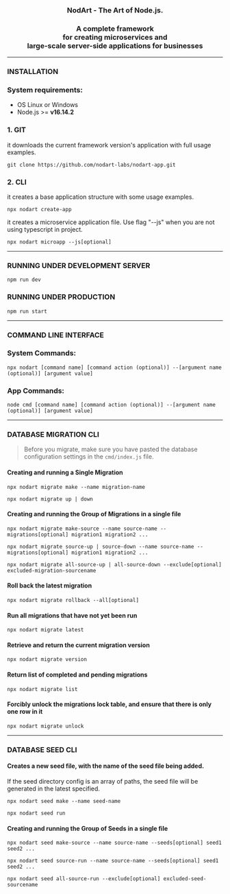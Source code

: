 <h3 align="center">NodArt - The Art of Node.js.</h3>
<h3 align="center">A complete framework
<br/>
for creating microservices and
<br/>
large-scale server-side applications for businesses
</h3>

---

### INSTALLATION

### System requirements:

* OS Linux or Windows
* Node.js >= **v16.14.2**


### 1. GIT

it downloads the current framework version's application with full usage examples.
```shell
git clone https://github.com/nodart-labs/nodart-app.git
```

### 2. CLI

it creates a base application structure with some usage examples.
```shell
npx nodart create-app
```

it creates a microservice application file. Use flag "--js" when you are not using typescript in project.
```shell
npx nodart microapp --js[optional]
```

---

### RUNNING UNDER DEVELOPMENT SERVER
```shell
npm run dev
```

### RUNNING UNDER PRODUCTION
```shell
npm run start
```

---

### COMMAND LINE INTERFACE

### System Commands:
```shell
npx nodart [command name] [command action (optional)] --[argument name (optional)] [argument value]
```

### App Commands:
```shell
node cmd [command name] [command action (optional)] --[argument name (optional)] [argument value]
```

---

### DATABASE MIGRATION CLI

> Before you migrate, make sure you have pasted the database configuration settings in the `cmd/index.js` file.

#### Creating and running a Single Migration

```shell
npx nodart migrate make --name migration-name
```

```shell
npx nodart migrate up | down
```

#### Creating and running the Group of Migrations in a single file

```shell
npx nodart migrate make-source --name source-name --migrations[optional] migration1 migration2 ...
```

```shell
npx nodart migrate source-up | source-down --name source-name --migrations[optional] migration1 migration2 ...
```

```shell
npx nodart migrate all-source-up | all-source-down --exclude[optional] excluded-migration-sourcename
```

#### Roll back the latest migration

```shell
npx nodart migrate rollback --all[optional]
```

#### Run all migrations that have not yet been run

```shell
npx nodart migrate latest
```

#### Retrieve and return the current migration version

```shell
npx nodart migrate version
```

#### Return list of completed and pending migrations

```shell
npx nodart migrate list
```

#### Forcibly unlock the migrations lock table, and ensure that there is only one row in it

```shell
npx nodart migrate unlock
```

---

### DATABASE SEED CLI

#### Creates a new seed file, with the name of the seed file being added.

If the seed directory config is an array of paths, the seed file will be generated in the latest specified.

```shell
npx nodart seed make --name seed-name
```

```shell
npx nodart seed run
```

#### Creating and running the Group of Seeds in a single file

```shell
npx nodart seed make-source --name source-name --seeds[optional] seed1 seed2 ...
```

```shell
npx nodart seed source-run --name source-name --seeds[optional] seed1 seed2 ...
```

```shell
npx nodart seed all-source-run --exclude[optional] excluded-seed-sourcename
```
